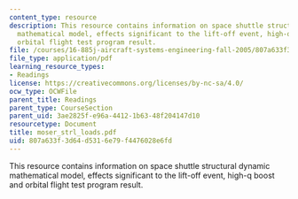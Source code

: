 ```yaml
---
content_type: resource
description: This resource contains information on space shuttle structural dynamic
  mathematical model, effects significant to the lift-off event, high-q boost and
  orbital flight test program result.
file: /courses/16-885j-aircraft-systems-engineering-fall-2005/807a633f3d64d5316e79f4476028e6fd_moser_strl_loads.pdf
file_type: application/pdf
learning_resource_types:
- Readings
license: https://creativecommons.org/licenses/by-nc-sa/4.0/
ocw_type: OCWFile
parent_title: Readings
parent_type: CourseSection
parent_uid: 3ae2825f-e96a-4412-1b63-48f204147d10
resourcetype: Document
title: moser_strl_loads.pdf
uid: 807a633f-3d64-d531-6e79-f4476028e6fd
---
```

This resource contains information on space shuttle structural dynamic mathematical model, effects significant to the lift-off event, high-q boost and orbital flight test program result.
